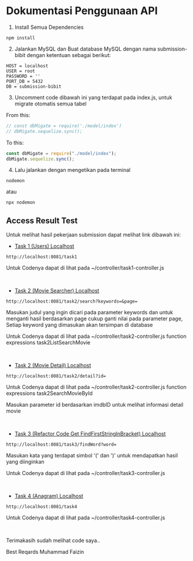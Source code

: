 # Dokumentasi Penggunaan API

1. Install Semua Dependencies

```npm
npm install
```

2. Jalankan MySQL dan Buat database MySQL dengan nama submission-bibit dengan ketentuan sebagai berikut:

```text
HOST = localhost
USER = root
PASSWORD = ''
PORT_DB = 5432
DB = submission-bibit
```

3. Uncomment code dibawah ini yang terdapat pada index.js, untuk migrate otomatis semua tabel

From this:

```javascript
// const dbMigate = require('./model/index')
// dbMigate.sequelize.sync();
```

To this:

```javascript
const dbMigate = require("./model/index");
dbMigate.sequelize.sync();
```

4. Lalu jalankan dengan mengetikan pada terminal

```npm
nodemon
```

atau

```npm
npx nodemon
```

## Access Result Test

Untuk melihat hasil pekerjaan submission dapat melihat link dibawah ini:

- [Task 1 (Users) Localhost](http://localhost:8081/task1)

```npm
http://localhost:8081/task1
```

Untuk Codenya dapat di lihat pada ~/controller/task1-controller.js

<br>

- [Task 2 (Movie Searcher) Localhost](http://localhost:8081/task2/search?keywords=MARVEL&page=1)

```npm
http://localhost:8081/task2/search?keywords=&page=
```

Masukan judul yang ingin dicari pada parameter keywords dan untuk menganti hasil berdasarkan page cukup ganti nilai pada parameter page, Setiap keyword yang dimasukan akan tersimpan di database

Untuk Codenya dapat di lihat pada ~/controller/task2-controller.js function expressions task2ListSearchMovie

<br>

- [Task 2 (Movie Detail) Localhost](http://localhost:8081/task2/detail?id=tt0458339)

```npm
http://localhost:8081/task2/detail?id=
```

Untuk Codenya dapat di lihat pada ~/controller/task2-controller.js function expressions task2SearchMovieById

Masukan parameter id berdasarkan imdbID untuk melihat informasi detail movie

<br>

- [Task 3 (Refactor Code Get FindFirstStringInBracket) Localhost](<http://localhost:8081/task3/findWord?word=yakin(usaha)sampai>)

```npm
http://localhost:8081/task3/findWord?word=
```

Masukan kata yang terdapat simbol '(' dan ')' untuk mendapatkan hasil yang diinginkan

Untuk Codenya dapat di lihat pada ~/controller/task3-controller.js

<br>

- [Task 4 (Anagram) Localhost](http://localhost:8081/task4)

```npm
http://localhost:8081/task4
```

Untuk Codenya dapat di lihat pada ~/controller/task4-controller.js

<br>

Terimakasih sudah melihat code saya..

Best Reqards Muhammad Faizin
